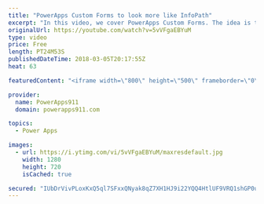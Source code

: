 ```yaml
---
title: "PowerApps Custom Forms to look more like InfoPath"
excerpt: "In this video, we cover PowerApps Custom Forms. The idea is to show you some tips and tricks to make the forms look more like InfoPath. You will also learn some of the tricks for making app building easier. Finally, we cover PowerApps Security trimming. Too much fun.  PowerApps documentation on Color"
originalUrl: https://youtube.com/watch?v=5vVFgaEBYuM
type: video
price: Free
length: PT24M53S
publishedDateTime: 2018-03-05T20:17:55Z
heat: 63

featuredContent: "<iframe width=\"800\" height=\"500\" frameborder=\"0\" src=\"https://www.youtube.com/embed/5vVFgaEBYuM\" allow=\"accelerometer; autoplay; encrypted-media; gyroscope; picture-in-picture\" allowfullscreen></iframe>"

provider:
  name: PowerApps911
  domain: powerapps911.com

topics:
  - Power Apps

images:
  - url: https://i.ytimg.com/vi/5vVFgaEBYuM/maxresdefault.jpg
    width: 1280
    height: 720
    isCached: true

secured: "IUbDrVivPLoxKxQ5ql7SFxxQNyak8qZ7XH1HJ9i22YQQ4HtlUF9VRQ1shGP0u5At3ROR+85CvjWdd7nNCI7JdNe94Oq8nqyPis9zLkjVlILjZVLfPQVUahIHJuutJ2aIA9npsHg370lZYHqY3oNmccIo10Nxl94EDuM9yAQ+cNa8RL0Mvw4QcRP7wbDEvh5C8pK+kPr92GpNInOLumV73N/1utx/XZ+GpfR8Q+wuic307Z1UTlgVZbUAf5KxPTFCcWYIszPEVM+wWyevRSVdyZBhapfuiHSHvBI67iQ6y8r5NdauYJnVV1DBGjBNspTcvB8C3FkPByrRtmY/AEJlZOP2PWpQwTFAyOvwfBmohNQci2ZS0aOCW+BPZjdTC5bPgKD2/FXiRCu6+iKivzwZcb3/8JHhSPDjB/2vfXUTzMI=;Yx9ojdpyPyL3ZklvUNwWAw=="
---
```


